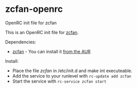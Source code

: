 # zcfan-openrc
OpenRC init file for zcfan

This is an OpenRC init file for [zcfan](https://github.com/cdown/zcfan).

Dependencies:
- [zcfan](https://github.com/cdown/zcfan) - You can install it [from the AUR](https://aur.archlinux.org/packages/zcfan)

Install:
- Place the file *zcfan* in /etc/init.d and make int executeable.
- Add the service to your runlevel with
`rc-update add zcfan`
- Start the service with
`rc-service zcfan start`
